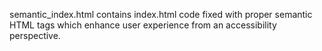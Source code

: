 semantic_index.html contains index.html code fixed with proper semantic HTML
tags which enhance user experience from an accessibility perspective.